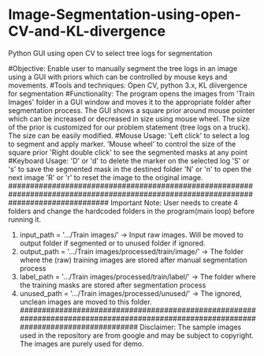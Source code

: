 # Image-Segmentation-using-open-CV-and-KL-divergence
Python GUI using open CV to select tree logs for segmentation

#Objective: Enable user to manually segment the tree logs in an image using a GUI with priors which can be controlled by mouse keys and movements.
#Tools and techniques: Open CV, python 3.x, KL diivergence for segmentation
#Functionality:
The program opens the images from 'Train Images' folder in a GUI window and moves it to the appropriate folder after segmentation process.
The GUI shows a square prior around mouse pointer which can be increased or decreased in size using mouse wheel.
The size of the prior is customized for our problem statement (tree logs on a truck). The size can be easily modified. 
#Mouse Usage:
'Left click' to select a log to segment and apply marker.
'Mouse wheel' to control the size of the square prior
'Right double click' to see the segmented masks at any point
#Keyboard Usage:
'D' or 'd' to delete the marker on the selected log
'S' or 's' to save the segmented mask in the destined folder
'N' or 'n' to open the next image
'R' or 'r' to reset the image to the original image.
#######################################################################################################################################
Important Note: User needs to create 4 folders and change the hardcoded folders in the program(main loop) before running it.
1.  input_path  = '.../Train images/'                       -> Input raw images. Will be moved to output folder if segmented or to unused folder if ignored.
2.  output_path = '.../Train images/processed/train/image/' -> The folder where the (raw) training images are stored after manual segmentation process
3.  label_path  = '.../Train images/processed/train/label/' -> The folder where the training masks are stored after segmentation process
4.  unused_path = '.../Train images/processed/unused/'      -> The ignored, unclean images are moved to this folder.
#######################################################################################################################################
Disclaimer: The sample images used in the repository are from google and may be subject to copyright. The images are purely used for demo.

